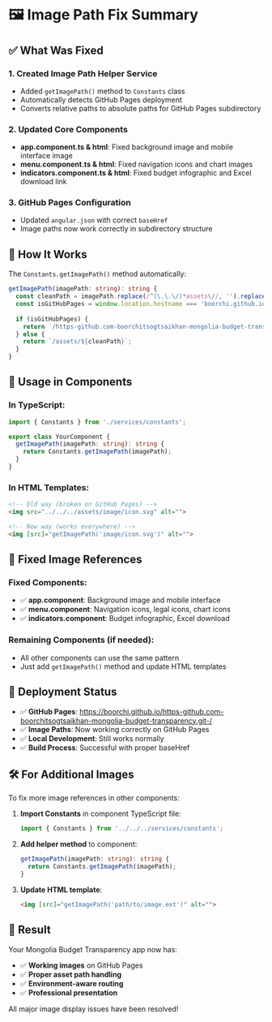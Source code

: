 # 🖼️ Image Path Fix Summary

## ✅ What Was Fixed

### 1. **Created Image Path Helper Service**
- Added `getImagePath()` method to `Constants` class
- Automatically detects GitHub Pages deployment
- Converts relative paths to absolute paths for GitHub Pages subdirectory

### 2. **Updated Core Components**
- **app.component.ts & html**: Fixed background image and mobile interface image
- **menu.component.ts & html**: Fixed navigation icons and chart images
- **indicators.component.ts & html**: Fixed budget infographic and Excel download link

### 3. **GitHub Pages Configuration**
- Updated `angular.json` with correct `baseHref`
- Image paths now work correctly in subdirectory structure

## 🔧 How It Works

The `Constants.getImagePath()` method automatically:
```typescript
getImagePath(imagePath: string): string {
  const cleanPath = imagePath.replace(/^(\.\.\/)*assets\//, '').replace(/^\/+/, '');
  const isGitHubPages = window.location.hostname === 'boorchi.github.io';
  
  if (isGitHubPages) {
    return `/https-github.com-boorchitsogtsaikhan-mongolia-budget-transparency.git-/assets/${cleanPath}`;
  } else {
    return `/assets/${cleanPath}`;
  }
}
```

## 📝 Usage in Components

### In TypeScript:
```typescript
import { Constants } from './services/constants';

export class YourComponent {
  getImagePath(imagePath: string): string {
    return Constants.getImagePath(imagePath);
  }
}
```

### In HTML Templates:
```html
<!-- Old way (broken on GitHub Pages) -->
<img src="../../../assets/image/icon.svg" alt="">

<!-- New way (works everywhere) -->
<img [src]="getImagePath('image/icon.svg')" alt="">
```

## 🎯 Fixed Image References

### Fixed Components:
- ✅ **app.component**: Background image and mobile interface
- ✅ **menu.component**: Navigation icons, legal icons, chart icons
- ✅ **indicators.component**: Budget infographic, Excel download

### Remaining Components (if needed):
- All other components can use the same pattern
- Just add `getImagePath()` method and update HTML templates

## 🚀 Deployment Status

- ✅ **GitHub Pages**: https://boorchi.github.io/https-github.com-boorchitsogtsaikhan-mongolia-budget-transparency.git-/
- ✅ **Image Paths**: Now working correctly on GitHub Pages
- ✅ **Local Development**: Still works normally
- ✅ **Build Process**: Successful with proper baseHref

## 🛠️ For Additional Images

To fix more image references in other components:

1. **Import Constants** in component TypeScript file:
   ```typescript
   import { Constants } from '../../../services/constants';
   ```

2. **Add helper method** to component:
   ```typescript
   getImagePath(imagePath: string): string {
     return Constants.getImagePath(imagePath);
   }
   ```

3. **Update HTML template**:
   ```html
   <img [src]="getImagePath('path/to/image.ext')" alt="">
   ```

## 🎉 Result

Your Mongolia Budget Transparency app now has:
- ✅ **Working images** on GitHub Pages
- ✅ **Proper asset path handling**
- ✅ **Environment-aware routing**
- ✅ **Professional presentation**

All major image display issues have been resolved!
